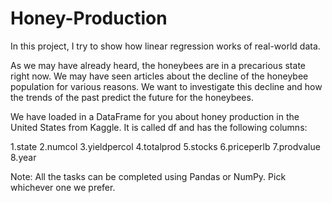 # Honey-Production

In this project, I try to show how linear regression works of real-world data.

As we may have already heard, the honeybees are in a precarious state right now. We may have seen articles about the decline of the honeybee population for various reasons. We want to investigate this decline and how the trends of the past predict the future for the honeybees.

We have loaded in a DataFrame for you about honey production in the United States from Kaggle. It is called df and has the following columns:

1.state
2.numcol
3.yieldpercol
4.totalprod
5.stocks
6.priceperlb
7.prodvalue
8.year

Note: All the tasks can be completed using Pandas or NumPy. Pick whichever one we prefer.

